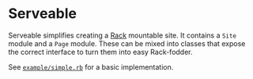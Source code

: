 # Serveable

Serveable simplifies creating a [Rack][rack] mountable site. It contains a
`Site` module and a `Page` module. These can be mixed into classes that expose
the correct interface to turn them into easy Rack-fodder.

See [`example/simple.rb`](examples/simple.rb) for a basic implementation.

[rack]: http://rack.github.com
